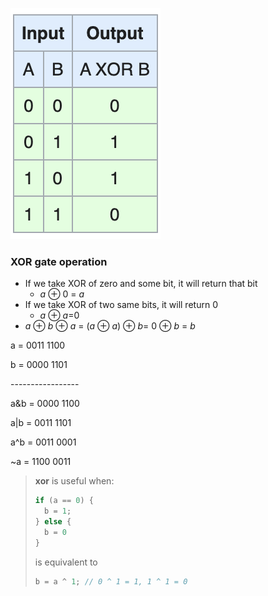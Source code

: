 ![image-20220130165616225](../../../images/image-20220130165616225.png)



### XOR gate operation

* If we take XOR of zero and some bit, it will return that bit
  - *a* ⊕ 0 = *a*
* If we take XOR of two same bits, it will return 0
  - *a* ⊕ *a*=0
* *a* ⊕ *b* ⊕ *a* = (*a* ⊕ *a*) ⊕ *b*= 0 ⊕ *b* = *b*





a = 0011 1100

b = 0000 1101

\-----------------

a&b = 0000 1100

a|b = 0011 1101

a^b = 0011 0001

~a = 1100 0011



> **xor** is useful when:
>
> ```java
> if (a == 0) {
> 	b = 1;
> } else {
> 	b = 0
> }
> ```
>
> is equivalent to
>
> ```java
> b = a ^ 1; // 0 ^ 1 = 1, 1 ^ 1 = 0
> ```
